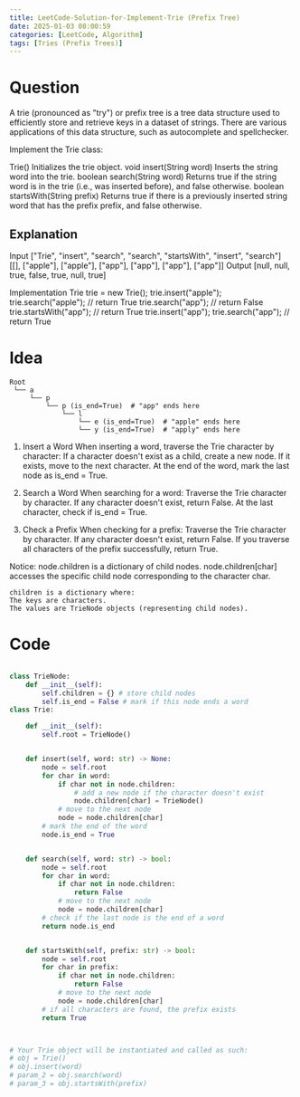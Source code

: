 ```yaml
---
title: LeetCode-Solution-for-Implement-Trie (Prefix Tree)
date: 2025-01-03 08:00:59
categories: [LeetCode, Algorithm]
tags: [Tries (Prefix Trees)]
---
```


# Question

A trie (pronounced as "try") or prefix tree is a tree data structure used to efficiently store and retrieve keys in a dataset of strings. There are various applications of this data structure, such as autocomplete and spellchecker.

Implement the Trie class:

Trie() Initializes the trie object.
void insert(String word) Inserts the string word into the trie.
boolean search(String word) Returns true if the string word is in the trie (i.e., was inserted before), and false otherwise.
boolean startsWith(String prefix) Returns true if there is a previously inserted string word that has the prefix prefix, and false otherwise.

## Explanation

Input
["Trie", "insert", "search", "search", "startsWith", "insert", "search"]
[[], ["apple"], ["apple"], ["app"], ["app"], ["app"], ["app"]]
Output
[null, null, true, false, true, null, true]

Implementation
Trie trie = new Trie();
trie.insert("apple");
trie.search("apple"); // return True
trie.search("app"); // return False
trie.startsWith("app"); // return True
trie.insert("app");
trie.search("app"); // return True

# Idea

```
Root
 └── a
     └── p
         └── p (is_end=True)  # "app" ends here
             └── l
                 └── e (is_end=True)  # "apple" ends here
                 └── y (is_end=True)  # "apply" ends here

```

1. Insert a Word
   When inserting a word, traverse the Trie character by character:
   If a character doesn't exist as a child, create a new node.
   If it exists, move to the next character.
   At the end of the word, mark the last node as is_end = True.

2. Search a Word
   When searching for a word:
   Traverse the Trie character by character.
   If any character doesn't exist, return False.
   At the last character, check if is_end = True.
3. Check a Prefix
   When checking for a prefix:
   Traverse the Trie character by character.
   If any character doesn't exist, return False.
   If you traverse all characters of the prefix successfully, return True.

Notice:
node.children is a dictionary of child nodes.
node.children[char] accesses the specific child node corresponding to the character char.

    children is a dictionary where:
    The keys are characters.
    The values are TrieNode objects (representing child nodes).

# Code

```python

class TrieNode:
    def __init__(self):
        self.children = {} # store child nodes
        self.is_end = False # mark if this node ends a word
class Trie:

    def __init__(self):
        self.root = TrieNode()


    def insert(self, word: str) -> None:
        node = self.root
        for char in word:
            if char not in node.children:
                # add a new node if the character doesn't exist
                node.children[char] = TrieNode()
            # move to the next node
            node = node.children[char]
        # mark the end of the word
        node.is_end = True


    def search(self, word: str) -> bool:
        node = self.root
        for char in word:
            if char not in node.children:
                return False
            # move to the next node
            node = node.children[char]
        # check if the last node is the end of a word
        return node.is_end


    def startsWith(self, prefix: str) -> bool:
        node = self.root
        for char in prefix:
            if char not in node.children:
                return False
            # move to the next node
            node = node.children[char]
        # if all characters are found, the prefix exists
        return True



# Your Trie object will be instantiated and called as such:
# obj = Trie()
# obj.insert(word)
# param_2 = obj.search(word)
# param_3 = obj.startsWith(prefix)
```
